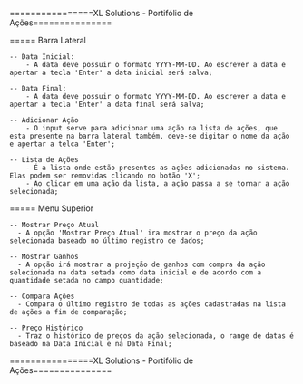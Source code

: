 
================XL Solutions - Portifólio de Ações===============

===== Barra Lateral 

	-- Data Inicial:
		- A data deve possuir o formato YYYY-MM-DD. Ao escrever a data e apertar a tecla 'Enter' a data inicial será salva;
		
	-- Data Final:
		- A data deve possuir o formato YYYY-MM-DD. Ao escrever a data e apertar a tecla 'Enter' a data final será salva;
		
	-- Adicionar Ação
		- O input serve para adicionar uma ação na lista de ações, que esta presente na barra lateral também, deve-se digitar o nome da ação e apertar a telca 'Enter';
	
	-- Lista de Ações 
		- É a lista onde estão presentes as ações adicionadas no sistema. Elas podem ser removidas clicando no botão 'X';
		- Ao clicar em uma ação da lista, a ação passa a se tornar a ação selecionada;

===== Menu Superior

	-- Mostrar Preço Atual 
	  - A opção 'Mostrar Preço Atual' ira mostrar o preço da ação selecionada baseado no último registro de dados;
	
	-- Mostrar Ganhos
	  - A opção irá mostrar a projeção de ganhos com compra da ação selecionada na data setada como data inicial e de acordo com a quantidade setada no campo quantidade;
	
	-- Compara Ações
	  - Compara o último registro de todas as ações cadastradas na lista de ações a fim de comparação;
	  
	-- Preço Histórico
	  - Traz o histórico de preços da ação selecionada, o range de datas é baseado na Data Inicial e na Data Final;
	  
	  

================XL Solutions - Portifólio de Ações===============
